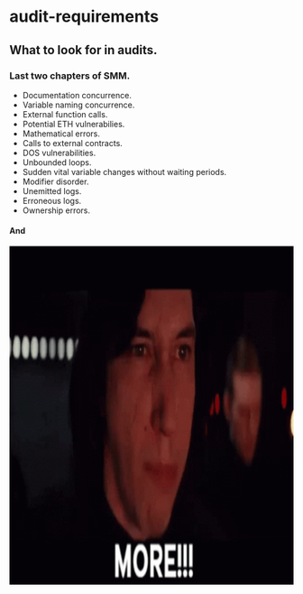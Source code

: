 # audit-requirements
## What to look for in audits.

### Last two chapters of SMM.

- Documentation concurrence.
- Variable naming concurrence.
- External function calls.
- Potential ETH vulnerabilies.
- Mathematical errors.
- Calls to external contracts.
- DOS vulnerabilities.
- Unbounded loops.
- Sudden vital variable changes without waiting periods.
- Modifier disorder.
- Unemitted logs.
- Erroneous logs.
- Ownership errors.

#### And
<img src="https://github.com/0xfps/audit-requirements/blob/dev/star-wars.gif" width="1000px" height="600px" alt="Moreee!!!"/>

